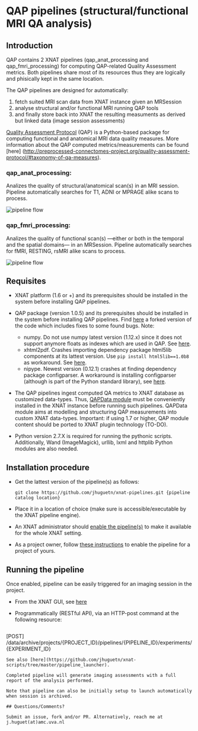 # QAP pipelines (structural/functional MRI QA analysis)

## Introduction
QAP contains 2 XNAT pipelines (qap_anat_processing and qap_fmri_processing) for computing QAP-related Quality Assessment metrics. Both pipelines share most of its resources thus they are logically and phisically kept in the same location. 

The QAP pipelines are designed for automatically: 

1. fetch suited MRI scan data from XNAT instance given an MRSession
2. analyse structural and/or functional MRI running QAP tools
3. and finally store back into XNAT the resulting measuments as derived but linked data (image session assessments)

[Quality Assessment Protocol](http://preprocessed-connectomes-project.org/quality-assessment-protocol/) (QAP) is a Python-based package for computing functional and anatomical MRI data quality measures.
More information about the QAP computed metrics/measurements can be found [here] (http://preprocessed-connectomes-project.org/quality-assessment-protocol/#taxonomy-of-qa-measures).

### qap_anat_processing:
Analizes the quality of structural/anatomical scan(s) in an MRI session. Pipeline automatically searches for T1, ADNI or MPRAGE alike scans to process.

![pipeline flow](http://i.imgur.com/C4Dzgrk.png)

### qap_fmri_processing:
Analizes the quality of functional scan(s) —either or both in the temporal and the spatial domains— in an MRSession. Pipeline automatically searches for fMRI, RESTING, rsMRI alike scans to process.

![pipeline flow](http://i.imgur.com/doIvNZZ.png)

## Requisites
- XNAT platform (1.6 or +) and its prerequisites should be installed in the system before installing QAP pipelines. 

- QAP package (version 1.0.5) and its prerequisites should be installed in the system before installing QAP pipelines. Find [here](https://github.com/jhuguetn/quality-assessment-protocol) a forked version of the code which includes fixes to some found bugs. Note:
   - numpy. Do not use numpy latest version (1.12.x) since it does not support anymore floats as indexes which are used in QAP. See [here](https://groups.google.com/forum/#!topic/pcp_forum/uA5_LqG8Bik).
   - xhtml2pdf. Crashes importing dependency package html5lib components at its lattest version. Use `pip install html5lib==1.0b8` as workaround. See [here](https://github.com/xhtml2pdf/xhtml2pdf/issues/318).
   - nipype. Newest version (0.12.1) crashes at finding dependency package configparser. A workaround is installing configparser (although is part of the Python standard library), see [here](https://github.com/nipy/nipype/issues/1699).

- The QAP pipelines ingest computed QA metrics to XNAT database as customized data-types. Thus, [QAPData module](https://github.com/jhuguetn/xnat-modules/tree/master/QAPData-0.4) must be conveniently installed in the XNAT instance before running such pipelines. QAPData module aims at modelling and structuring QAP measurements into custom XNAT data-types. Important: if using 1.7 or higher, QAP module content should be ported to XNAT plugin technology (TO-DO).

- Python version 2.7.X is required for running the pythonic scripts. Additionally, Wand (ImageMagick), urllib, lxml and httplib Python modules are also needed.

## Installation procedure

* Get the lattest version of the pipeline(s) as follows: 

  ```
  git clone https://github.com/jhuguetn/xnat-pipelines.git {pipeline catalog location}
  ```
  
* Place it in a location of choice (make sure is accessible/executable by the XNAT pipeline engine).
* An XNAT administrator should [enable the pipeline(s)](https://wiki.xnat.org/display/XNAT16/Installing+Pipelines+in+XNAT) to make it available for the whole XNAT setting.
* As a project owner, follow [these instructions](https://wiki.xnat.org/display/XNAT16/Working+with+Processing+Pipelines) to enable the pipeline for a project of yours.

## Running the pipeline

Once enabled, pipeline can be easily triggered for an imaging session in the project.

* From the XNAT GUI, see [here](https://wiki.xnat.org/display/XNAT16/Working+with+Processing+Pipelines#WorkingwithProcessingPipelines-RunningPipelinesonyourProject)

* Programmatically (RESTful API), via an HTTP-post command at the following resource: 
  ```
[POST] /data/archive/projects/{PROJECT_ID}/pipelines/{PIPELINE_ID}/experiments/{EXPERIMENT_ID}
  ```
  See also [here](https://github.com/jhuguetn/xnat-scripts/tree/master/pipeline_launcher).

Completed pipeline will generate imaging assessments with a full report of the analysis performed. 

Note that pipeline can also be initially setup to launch automatically when session is archived.

## Questions/Comments?

Submit an issue, fork and/or PR. Alternatively, reach me at j.huguet(at)amc.uva.nl
